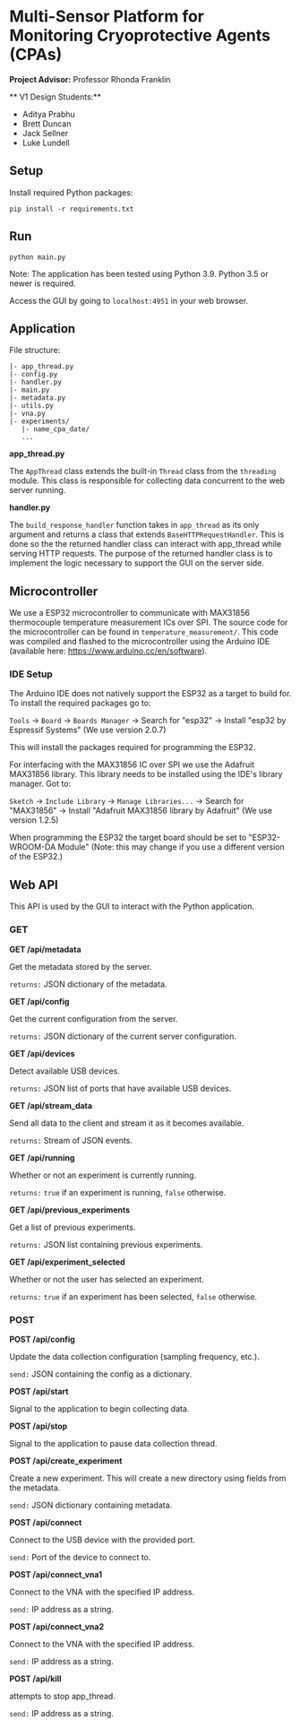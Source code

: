 # Multi-Sensor Platform for Monitoring Cryoprotective Agents (CPAs)



**Project Advisor:** Professor Rhonda Franklin

** V1 Design Students:**
* Aditya Prabhu
* Brett Duncan
* Jack Sellner
* Luke Lundell

## Setup

Install required Python packages:

`pip install -r requirements.txt`

## Run

`python main.py`

Note: The application has been tested using Python 3.9. Python 3.5 or newer is required.

Access the GUI by going to `localhost:4951` in your web browser.

## Application

File structure:
```
|- app_thread.py
|- config.py
|- handler.py
|- main.py
|- metadata.py
|- utils.py
|- vna.py
|- experiments/
   |- name_cpa_date/
   ...
```

**app_thread.py**

The `AppThread` class extends the built-in `Thread` class from the `threading` module. This class is responsible for collecting data concurrent to the web server running.

**handler.py**

The `build_response_handler` function takes in `app_thread` as its only argument and returns a class that extends `BaseHTTPRequestHandler`. This is done so the the returned handler class can interact with app_thread while serving HTTP requests. The purpose of the returned handler class is to implement the logic necessary to support the GUI on the server side.

## Microcontroller

We use a ESP32 microcontroller to communicate with MAX31856 thermocouple temperature measurement ICs over SPI. The source code for the microcontroller can be found in `temperature_measurement/`. This code was compiled and flashed to the microcontroller using the Arduino IDE (available here: https://www.arduino.cc/en/software).

### IDE Setup

The Arduino IDE does not natively support the ESP32 as a target to build for. To install the required packages go to:

`Tools` -> `Board` -> `Boards Manager` -> Search for "esp32" -> Install "esp32 by Espressif Systems" (We use version 2.0.7)

This will install the packages required for programming the ESP32.

For interfacing with the MAX31856 IC over SPI we use the Adafruit MAX31856 library. This library needs to be installed using the IDE's library manager. Got to:

`Sketch` -> `Include Library` -> `Manage Libraries...` -> Search for "MAX31856" -> Install "Adafruit MAX31856 library by Adafruit" (We use version 1.2.5)

When programming the ESP32 the target board should be set to "ESP32-WROOM-DA Module" (Note: this may change if you use a different version of the ESP32.)

## Web API

This API is used by the GUI to interact with the Python application.

### GET

**GET /api/metadata**

Get the metadata stored by the server.

`returns:` JSON dictionary of the metadata.

**GET /api/config**

Get the current configuration from the server.

`returns:` JSON dictionary of the current server configuration.

**GET /api/devices**

Detect available USB devices.

`returns:` JSON list of ports that have available USB devices.

**GET /api/stream_data**

Send all data to the client and stream it as it becomes available.

`returns:` Stream of JSON events.

**GET /api/running**

Whether or not an experiment is currently running.

`returns:` `true` if an experiment is running, `false` otherwise.

**GET /api/previous_experiments**

Get a list of previous experiments.

`returns:` JSON list containing previous experiments.

**GET /api/experiment_selected**

Whether or not the user has selected an experiment.

`returns:` `true` if an experiment has been selected, `false` otherwise.

### POST

**POST /api/config**

Update the data collection configuration (sampling frequency, etc.).

`send:` JSON containing the config as a dictionary.

**POST /api/start**

Signal to the application to begin collecting data.

**POST /api/stop**

Signal to the application to pause data collection thread.

**POST /api/create_experiment**

Create a new experiment. This will create a new directory using fields from the metadata.

`send:` JSON dictionary containing metadata.

**POST /api/connect**

Connect to the USB device with the provided port.

`send:` Port of the device to connect to.

**POST /api/connect_vna1**

Connect to the VNA with the specified IP address.

`send:` IP address as a string.

**POST /api/connect_vna2**

Connect to the VNA with the specified IP address.

`send:` IP address as a string.

**POST /api/kill**

attempts to stop app_thread.

`send:` IP address as a string.
